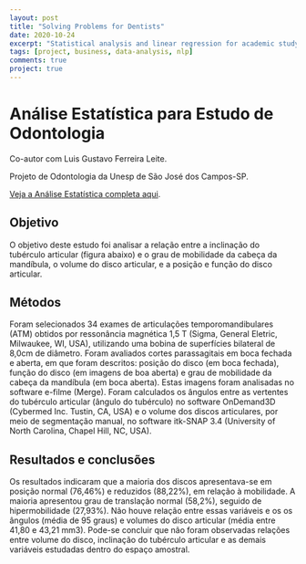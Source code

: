 ```yaml
---
layout: post
title: "Solving Problems for Dentists"
date: 2020-10-24
excerpt: "Statistical analysis and linear regression for academic study in dentistry"
tags: [project, business, data-analysis, nlp]
comments: true
project: true
---
```


# Análise Estatística para Estudo de Odontologia
Co-autor com Luis Gustavo Ferreira Leite.

Projeto de Odontologia da Unesp de São José dos Campos-SP.

[Veja a Análise Estatística completa aqui](https://github.com/pedroafleite/dentistry/blob/main/dentistry.md).

## Objetivo
O objetivo deste estudo foi analisar a relação entre a inclinação do tubérculo articular (figura abaixo) e o grau de mobilidade da cabeça da mandíbula, o volume do disco articular, e a posição e função do disco articular. 

## Métodos
Foram selecionados 34 exames de articulações temporomandibulares (ATM) obtidos por ressonância magnética 1,5 T (Sigma, General Eletric, Milwaukee, WI, USA), utilizando uma bobina de superfícies bilateral de 8,0cm de diâmetro. Foram avaliados cortes parassagitais em boca fechada e aberta, em que foram descritos: posição do disco (em boca fechada), função do disco (em imagens de boa aberta) e grau de mobilidade da cabeça da mandíbula (em boca aberta). Estas imagens foram analisadas no software e-filme (Merge). Foram calculados os ângulos entre as vertentes do tubérculo articular (ângulo do tubérculo) no software OnDemand3D (Cybermed Inc. Tustin, CA, USA) e o volume dos discos articulares, por meio de segmentação manual, no software itk-SNAP 3.4 (University of North Carolina, Chapel Hill, NC, USA). 

## Resultados e conclusões
Os resultados indicaram que a maioria dos discos apresentava-se em posição normal (76,46%) e reduzidos (88,22%), em relação à mobilidade. A maioria apresentou grau de translação normal (58,2%), seguido de hipermobilidade (27,93%). Não houve relação entre essas variáveis e os os ângulos (média de 95 graus) e volumes do disco articular (média entre 41,80 e 43,21 mm3). Pode-se concluir que não foram observadas relações entre volume do disco, inclinação do tubérculo articular e as demais variáveis estudadas dentro do espaço amostral.
